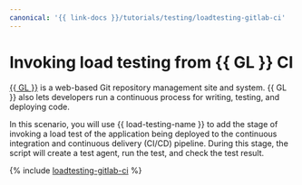 ```yaml
---
canonical: '{{ link-docs }}/tutorials/testing/loadtesting-gitlab-ci'
---
```


# Invoking load testing from {{ GL }} CI

[{{ GL }}](https://about.gitlab.com/) is a web-based Git repository management site and system. {{ GL }} also lets developers run a continuous process for writing, testing, and deploying code.

In this scenario, you will use {{ load-testing-name }} to add the stage of invoking a load test of the application being deployed to the continuous integration and continuous delivery (CI/CD) pipeline. During this stage, the script will create a test agent, run the test, and check the test result.

{% include [loadtesting-gitlab-ci](../../_tutorials/dev/loadtesting-gitlab-ci.md) %}